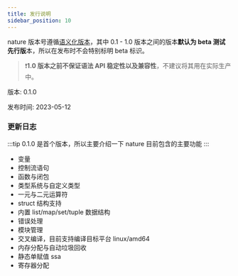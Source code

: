 ```yaml
---
title: 发行说明
sidebar_position: 10
---
```



nature 版本号遵循[语义化版本](https://semver.org/)，其中 0.1 - 1.0 版本之间的版本**默认为 beta 测试先行版**本，所以在发布时不会特别标明 beta 标识。

>❗️**1.0 版本之前不保证语法 API 稳定性以及兼容性**，不建议将其用在实际生产中。

版本: 0.1.0

发布时间: 2023-05-12

### 更新日志

:::tip
0.1.0 是首个版本，所以主要介绍一下 nature 目前包含的主要功能
:::

- 变量
- 控制流语句
- 函数与闭包
- 类型系统与自定义类型
- 一元与二元运算符
- struct 结构支持
- 内置 list/map/set/tuple 数据结构
- 错误处理
- 模块管理
- 交叉编译，目前支持编译目标平台 linux/amd64
- 内存分配与自动垃圾回收
- 静态单赋值 ssa
- 寄存器分配

